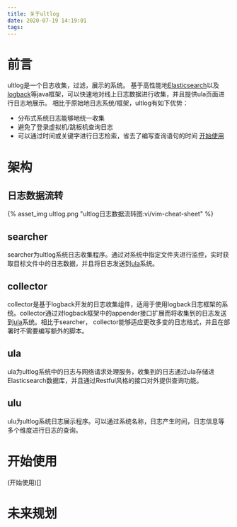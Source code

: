 ```yaml
---
title: 关于ultlog
date: 2020-07-19 14:19:01
tags:
---
```

# 前言
ultlog是一个日志收集，过滤，展示的系统。
基于高性能地[Elasticsearch](https://www.elastic.co/cn/cloud/?elektra=home&storm=sub1)以及[logback](https://github.com/qos-ch/logback)等java框架，可以快速地对线上日志数据进行收集，并且提供ula页面进行日志地展示。
相比于原始地日志系统/框架，ultlog有如下优势：
- 分布式系统日志能够地统一收集
- 避免了登录虚拟机/跳板机查询日志
- 可以通过时间或关键字进行日志检索，省去了编写查询语句的时间
[开始使用](#开始使用)

# 架构
## 日志数据流转
{% asset_img ultlog.png "ultlog日志数据流转图:vi/vim-cheat-sheet" %}

## searcher
searcher为ultlog系统日志收集程序。通过对系统中指定文件夹进行监控，实时获取目标文件中的日志数据，并且将日志发送到[ula](#ula)系统。
## collector
collector是基于logback开发的日志收集组件，适用于使用logback日志框架的系统。collector通过对logback框架中的appender接口扩展而将收集到的日志发送到[ula](#ula)系统。相比于searcher，
collector能够适应更改多变的日志格式，并且在部署时不需要编写额外的脚本。

## ula
ula为ultlog系统中的日志与网络请求处理服务，收集到的日志通过ula存储进Elasticsearch数据库，并且通过Restful风格的接口对外提供查询功能。

## ulu
ulu为ultlog系统日志展示程序。可以通过系统名称，日志产生时间，日志信息等多个维度进行日志的查询。

# 开始使用

(开始使用)[]
# 未来规划
